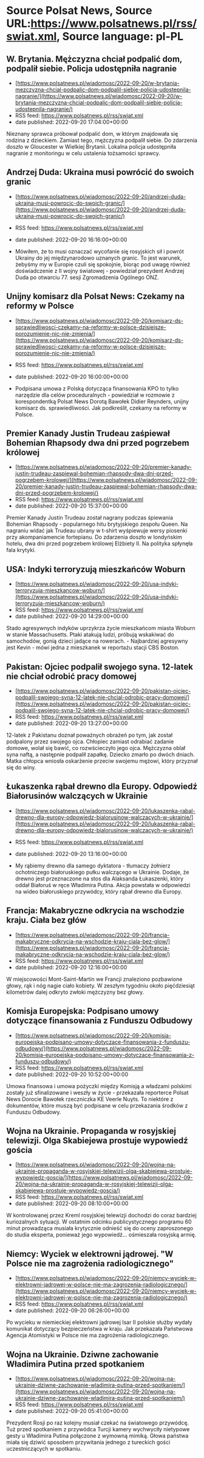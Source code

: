 # Source Polsat News, Source URL:https://www.polsatnews.pl/rss/swiat.xml, Source language: pl-PL

## W. Brytania. Mężczyzna chciał podpalić dom, podpalił siebie. Policja udostępniła nagranie
 - [https://www.polsatnews.pl/wiadomosc/2022-09-20/w-brytania-mezczyzna-chcial-podpalic-dom-podpalil-siebie-policja-udostepnila-nagranie/](https://www.polsatnews.pl/wiadomosc/2022-09-20/w-brytania-mezczyzna-chcial-podpalic-dom-podpalil-siebie-policja-udostepnila-nagranie/)
 - RSS feed: https://www.polsatnews.pl/rss/swiat.xml
 - date published: 2022-09-20 17:04:00+00:00

Nieznany sprawca próbował podpalić dom, w którym znajdowała się rodzina z dzieckiem. Zamiast tego, mężczyzna podpalił siebie. Do zdarzenia doszło w Gloucester w Wielkiej Brytanii. Lokalna policja udostępniła nagranie z monitoringu w celu ustalenia tożsamości sprawcy.

## Andrzej Duda: Ukraina musi powrócić do swoich granic
 - [https://www.polsatnews.pl/wiadomosc/2022-09-20/andrzej-duda-ukraina-musi-powrocic-do-swoich-granic/](https://www.polsatnews.pl/wiadomosc/2022-09-20/andrzej-duda-ukraina-musi-powrocic-do-swoich-granic/)
 - RSS feed: https://www.polsatnews.pl/rss/swiat.xml
 - date published: 2022-09-20 16:16:00+00:00

- Mówiłem, że to musi oznaczać wycofanie się rosyjskich sił i powrót Ukrainy do jej międzynarodowo uznanych granic. To jest warunek, żebyśmy my w Europie czuli się spokojnie, biorąc pod uwagę również doświadczenie z II wojny światowej - powiedział prezydent Andrzej Duda po otwarciu 77. sesji Zgromadzenia Ogólnego ONZ.

## Unijny komisarz dla Polsat News: Czekamy na reformy w Polsce
 - [https://www.polsatnews.pl/wiadomosc/2022-09-20/komisarz-ds-sprawiedliwosci-czekamy-na-reformy-w-polsce-dzisiejsze-porozumienie-nic-nie-zmienia/](https://www.polsatnews.pl/wiadomosc/2022-09-20/komisarz-ds-sprawiedliwosci-czekamy-na-reformy-w-polsce-dzisiejsze-porozumienie-nic-nie-zmienia/)
 - RSS feed: https://www.polsatnews.pl/rss/swiat.xml
 - date published: 2022-09-20 16:00:00+00:00

- Podpisana umowa z Polską dotycząca finansowania KPO to tylko narzędzie dla celów proceduralnych - powiedział w rozmowie z korespondentką Polsat News Dorotą Bawołek Didier Reynders, unijny komisarz ds. sprawiedliwości. Jak podkreślił, czekamy na reformy w Polsce.

## Premier Kanady Justin Trudeau zaśpiewał Bohemian Rhapsody dwa dni przed pogrzebem królowej
 - [https://www.polsatnews.pl/wiadomosc/2022-09-20/premier-kanady-justin-trudeau-zaspiewal-bohemian-rhapsody-dwa-dni-przed-pogrzebem-krolowej/](https://www.polsatnews.pl/wiadomosc/2022-09-20/premier-kanady-justin-trudeau-zaspiewal-bohemian-rhapsody-dwa-dni-przed-pogrzebem-krolowej/)
 - RSS feed: https://www.polsatnews.pl/rss/swiat.xml
 - date published: 2022-09-20 15:37:00+00:00

Premier Kanady Justin Trudeau został nagrany podczas śpiewania Bohemian Rhapsody - popularnego hitu brytyjskiego zespołu Queen. Na nagraniu widać jak Trudeau ubrany w t-shirt wyśpiewuje wersy piosenki przy akompaniamencie fortepianu. Do zdarzenia doszło w londyńskim hotelu, dwa dni przed pogrzebem królowej Elżbiety II. Na polityka spłynęła fala krytyki.

## USA: Indyki terroryzują mieszkańców Woburn
 - [https://www.polsatnews.pl/wiadomosc/2022-09-20/usa-indyki-terroryzuja-mieszkancow-woburn/](https://www.polsatnews.pl/wiadomosc/2022-09-20/usa-indyki-terroryzuja-mieszkancow-woburn/)
 - RSS feed: https://www.polsatnews.pl/rss/swiat.xml
 - date published: 2022-09-20 14:29:00+00:00

Stado agresywnych indyków uprzykrza życie mieszkańcom miasta Woburn w stanie Massachusetts. Ptaki atakują ludzi, próbują wskakiwać do samochodów, gonią dzieci jadące na rowerach. - Najbardziej agresywny jest Kevin - mówi jedna z mieszkanek w reportażu stacji CBS Boston.

## Pakistan: Ojciec podpalił swojego syna. 12-latek nie chciał odrobić pracy domowej
 - [https://www.polsatnews.pl/wiadomosc/2022-09-20/pakistan-ojciec-podpalil-swojego-syna-12-latek-nie-chcial-odrobic-pracy-domowej/](https://www.polsatnews.pl/wiadomosc/2022-09-20/pakistan-ojciec-podpalil-swojego-syna-12-latek-nie-chcial-odrobic-pracy-domowej/)
 - RSS feed: https://www.polsatnews.pl/rss/swiat.xml
 - date published: 2022-09-20 13:27:00+00:00

12-latek z Pakistanu doznał poważnych obrażeń po tym, jak został podpalony przez swojego ojca. Chłopiec zamiast odrabiać zadanie domowe, wolał się bawić, co rozwścieczyło jego ojca. Mężczyzna oblał syna naftą, a następnie podpalił zapałkę. Dziecko zmarło po dwóch dniach. Matka chłopca wniosła oskarżenie przeciw swojemu mężowi, który przyznał się do winy.

## Łukaszenka rąbał drewno dla Europy. Odpowiedź Białorusinów walczących w Ukrainie
 - [https://www.polsatnews.pl/wiadomosc/2022-09-20/lukaszenka-rabal-drewno-dla-europy-odpowiedz-bialorusinow-walczacych-w-ukrainie/](https://www.polsatnews.pl/wiadomosc/2022-09-20/lukaszenka-rabal-drewno-dla-europy-odpowiedz-bialorusinow-walczacych-w-ukrainie/)
 - RSS feed: https://www.polsatnews.pl/rss/swiat.xml
 - date published: 2022-09-20 13:16:00+00:00

- My rąbiemy drewno dla samego dyktatora - tłumaczy żołnierz ochotniczego białoruskiego pułku walczącego w Ukrainie. Dodaje, że drewno jest przeznaczone na stos dla Alaksanda Łukaszenki, który oddał Białoruś w ręce Władimira Putina. Akcja powstała w odpowiedzi na wideo białoruskiego przywódcy, który rąbał drewno dla Europy.

## Francja: Makabryczne odkrycia na wschodzie kraju. Ciała bez głów
 - [https://www.polsatnews.pl/wiadomosc/2022-09-20/francja-makabryczne-odkrycia-na-wschodzie-kraju-ciala-bez-glow/](https://www.polsatnews.pl/wiadomosc/2022-09-20/francja-makabryczne-odkrycia-na-wschodzie-kraju-ciala-bez-glow/)
 - RSS feed: https://www.polsatnews.pl/rss/swiat.xml
 - date published: 2022-09-20 12:16:00+00:00

W miejscowości Mont-Saint-Martin we Francji znaleziono pozbawione głowy, rąk i nóg nagie ciało kobiety. W zeszłym tygodniu około pięćdziesiąt kilometrów dalej odkryto zwłoki mężczyzny bez głowy.

## Komisja Europejska: Podpisano umowy dotyczące finansowania z Funduszu Odbudowy
 - [https://www.polsatnews.pl/wiadomosc/2022-09-20/komisja-europejska-podpisano-umowy-dotyczace-finansowania-z-funduszu-odbudowy/](https://www.polsatnews.pl/wiadomosc/2022-09-20/komisja-europejska-podpisano-umowy-dotyczace-finansowania-z-funduszu-odbudowy/)
 - RSS feed: https://www.polsatnews.pl/rss/swiat.xml
 - date published: 2022-09-20 10:52:00+00:00

Umowa finansowa i umowa pożyczki między Komisją a władzami polskimi zostały już sfinalizowane i weszły w życie - przekazała reporterce Polsat News Dorocie Bawołek rzeczniczka KE Veerle Nuyts. To niektóre z dokumentów, które muszą być podpisane w celu przekazania środków z Funduszu Odbudowy.

## Wojna na Ukrainie. Propaganda w rosyjskiej telewizji. Olga Skabiejewa prostuje wypowiedź gościa
 - [https://www.polsatnews.pl/wiadomosc/2022-09-20/wojna-na-ukrainie-propaganda-w-rosyjskiej-telewizji-olga-skabiejewa-prostuje-wypowiedz-goscia/](https://www.polsatnews.pl/wiadomosc/2022-09-20/wojna-na-ukrainie-propaganda-w-rosyjskiej-telewizji-olga-skabiejewa-prostuje-wypowiedz-goscia/)
 - RSS feed: https://www.polsatnews.pl/rss/swiat.xml
 - date published: 2022-09-20 08:10:00+00:00

W kontrolowanej przez Kreml rosyjskiej telewizji dochodzi do coraz bardziej kuriozalnych sytuacji. W ostatnim odcinku publicystycznego programu 60 minut prowadząca musiała krytycznie odnieść się do oceny zaproszonego do studia eksperta, ponieważ jego wypowiedź... ośmieszała rosyjską armię.

## Niemcy: Wyciek w elektrowni jądrowej. "W Polsce nie ma zagrożenia radiologicznego"
 - [https://www.polsatnews.pl/wiadomosc/2022-09-20/niemcy-wyciek-w-elektrowni-jadrowej-w-polsce-nie-ma-zagrozenia-radiologicznego/](https://www.polsatnews.pl/wiadomosc/2022-09-20/niemcy-wyciek-w-elektrowni-jadrowej-w-polsce-nie-ma-zagrozenia-radiologicznego/)
 - RSS feed: https://www.polsatnews.pl/rss/swiat.xml
 - date published: 2022-09-20 06:26:00+00:00

Po wycieku w niemieckiej elektrowni jądrowej Isar II polskie służby wydały komunikat dotyczący bezpieczeństwa w kraju. Jak przekazała Państwowa Agencja Atomistyki w Polsce nie ma zagrożenia radiologicznego.

## Wojna na Ukrainie. Dziwne zachowanie Władimira Putina przed spotkaniem
 - [https://www.polsatnews.pl/wiadomosc/2022-09-20/wojna-na-ukrainie-dziwne-zachowanie-wladimira-putina-przed-spotkaniem/](https://www.polsatnews.pl/wiadomosc/2022-09-20/wojna-na-ukrainie-dziwne-zachowanie-wladimira-putina-przed-spotkaniem/)
 - RSS feed: https://www.polsatnews.pl/rss/swiat.xml
 - date published: 2022-09-20 05:41:00+00:00

Prezydent Rosji po raz kolejny musiał czekać na światowego przywódcę. Tuż przed spotkaniem z przywódca Turcji kamery wychwyciły nietypowe gesty u Władimira Putina połączone z wymowną mimiką. Głowa państwa miała się dziwić sposobem przywitania jednego z tureckich gości uczestniczących w spotkaniu.
